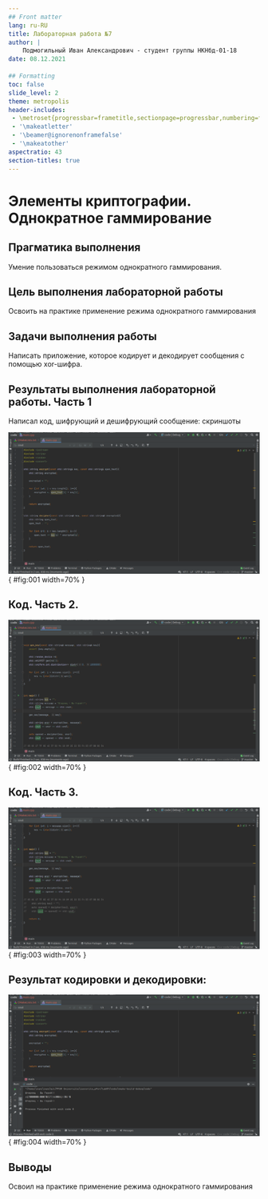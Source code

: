 ```yaml
---
## Front matter
lang: ru-RU
title: Лабораторная работа №7
author: |
	Подмогильный Иван Александрович - студент группы НКНбд-01-18
date: 08.12.2021

## Formatting
toc: false
slide_level: 2
theme: metropolis
header-includes:
 - \metroset{progressbar=frametitle,sectionpage=progressbar,numbering=fraction}
 - '\makeatletter'
 - '\beamer@ignorenonframefalse'
 - '\makeatother'
aspectratio: 43
section-titles: true
---
```


# Элементы криптографии. Однократное гаммирование

## Прагматика выполнения

Умение пользоваться режимом однократного гаммирования.

## Цель выполнения лабораторной работы

Освоить на практике применение режима однократного гаммирования

## Задачи выполнения работы

Написать приложение, которое кодирует и декодирует сообщения с помощью xor-шифра.

## Результаты выполнения лабораторной работы. Часть 1

Написал код, шифрующий и дешифрующий сообщение: скриншоты

![Код 1](../images/1.png){ #fig:001 width=70% }

## Код. Часть 2.

![Код 2](../images/2.png){ #fig:002 width=70% }

## Код. Часть 3.

![Код 3](../images/3.png){ #fig:003 width=70% }

## Результат кодировки и декодировки:

![Код 4](../images/4.png){ #fig:004 width=70% }


## Выводы

Освоил на практике применение режима однократного гаммирования

